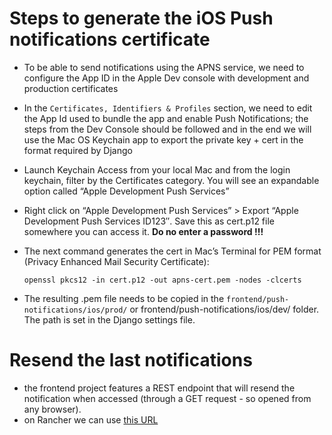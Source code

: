 # Steps to generate the iOS Push notifications certificate

- To be able to send notifications using the APNS service, we need to configure the App ID in the Apple Dev console with development and production certificates
- In the `Certificates, Identifiers & Profiles` section, we need to edit the App Id used to bundle the app and enable Push Notifications; the steps from the Dev Console should be followed and in the end we will use the Mac OS Keychain app to export the private key + cert in the format required by Django
- Launch Keychain Access from your local Mac and from the login keychain, filter by the Certificates category. You will see an expandable option called “Apple Development Push Services”
- Right click on “Apple Development Push Services” > Export “Apple Development Push Services ID123″. Save this as cert.p12 file somewhere you can access it. **Do no enter a password !!!**
- The next command generates the cert in Mac’s Terminal for PEM format (Privacy Enhanced Mail Security Certificate):
    
    `openssl pkcs12 -in cert.p12 -out apns-cert.pem -nodes -clcerts`

- The resulting .pem file needs to be copied in the `frontend/push-notifications/ios/prod/` or frontend/push-notifications/ios/dev/ folder. The path is set in the Django settings file.


# Resend the last notifications
- the frontend project features a REST endpoint that will resend the notification when accessed (through a GET request - so opened from any browser).
- on Rancher we can use [this URL](http://cami.vitaminsoftware.com:8001/api/v1/mobile-notification-key/resend/)